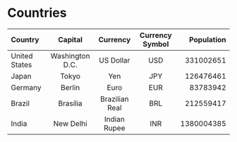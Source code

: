 # Countries

| **Country** | **Capital** | **Currency** | **Currency Symbol** | **Population** |
| :------ | :---: | :--------: | :--------------: | --------:| 
|United States|Washington D.C.|US Dollar|USD|331002651|
|Japan|Tokyo|Yen|JPY|126476461|
|Germany|Berlin|Euro|EUR|83783942|
|Brazil|Brasília|Brazilian Real|BRL|212559417|
|India|New Delhi|Indian Rupee|INR|1380004385|



